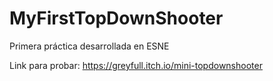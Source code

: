 # MyFirstTopDownShooter

Primera práctica desarrollada en ESNE

Link para probar: https://greyfull.itch.io/mini-topdownshooter
